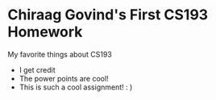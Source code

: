 # Chiraag Govind's First CS193 Homework
My favorite things about CS193
- I get credit
- The power points are cool!
- This is such a cool assignment! : )

